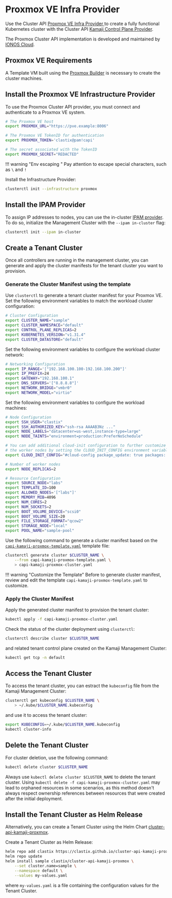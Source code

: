 # Proxmox VE Infra Provider

Use the Cluster API [Proxmox VE Infra Provider ](https://github.com/ionos-cloud/cluster-api-provider-proxmox) to create a fully functional Kubernetes cluster with the Cluster API [Kamaji Control Plane Provider](https://github.com/clastix/cluster-api-control-plane-provider-kamaji).

The Proxmox Cluster API implementation is developed and maintained by [IONOS Cloud](https://github.com/ionos-cloud).

## Proxmox VE Requirements

A Template VM built using the [Proxmox Builder](https://image-builder.sigs.k8s.io/capi/providers/proxmox) is necessary to create the cluster machines.

## Install the Proxmox VE Infrastructure Provider

To use the Proxmox Cluster API provider, you must connect and authenticate to a Proxmox VE system.

```bash
# The Proxmox VE host
export PROXMOX_URL="https://pve.example:8006"

# The Proxmox VE TokenID for authentication
export PROXMOX_TOKEN='clastix@pam!capi'

# The secret associated with the TokenID
export PROXMOX_SECRET="REDACTED"
```

!!! warning "Env escaping "
    Pay attention to escape special characters, such as `\` and `!`

Install the Infrastructure Provider:

```bash
clusterctl init --infrastructure proxmox
```

## Install the IPAM Provider

To assign IP addresses to nodes, you can use the in-cluster [IPAM provider](https://github.com/kubernetes-sigs/cluster-api-ipam-provider-in-cluster). To do so, initialize the Management Cluster with the `--ipam in-cluster` flag:

```bash
clusterctl init --ipam in-cluster
```

## Create a Tenant Cluster

Once all controllers are running in the management cluster, you can generate and apply the cluster manifests for the tenant cluster you want to provision.

### Generate the Cluster Manifest using the template

Use `clusterctl` to generate a tenant cluster manifest for your Proxmox VE. Set the following environment variables to match the workload cluster configuration:

```bash
# Cluster Configuration
export CLUSTER_NAME="sample"
export CLUSTER_NAMESPACE="default"
export CONTROL_PLANE_REPLICAS=2
export KUBERNETES_VERSION="v1.31.4"
export CLUSTER_DATASTORE="default"
```

Set the following environment variables to configure the workload cluster network:

```bash
# Networking Configuration
export IP_RANGE='["192.168.100.100-192.168.100.200"]'
export IP_PREFIX=24
export GATEWAY="192.168.100.1"
export DNS_SERVERS='["8.8.8.8"]'
export NETWORK_BRIDGE="vmbr0"
export NETWORK_MODEL="virtio"
```

Set the following environment variables to configure the workload machines:

```bash
# Node Configuration
export SSH_USER="clastix"
export SSH_AUTHORIZED_KEY="ssh-rsa AAAAB3Nz ..."
export NODE_LABELS="datacenter=us-west,instance-type=large"
export NODE_TAINTS="environment=production:PreferNoSchedule"

# You can add additional cloud-init configuration to further customize
# the worker nodes by setting the CLOUD_INIT_CONFIG environment variable:
export CLOUD_INIT_CONFIG="#cloud-config package_update: true packages: - net-tools"

# Number of worker nodes
export NODE_REPLICAS=2

# Resource Configuration
export SOURCE_NODE="labs"
export TEMPLATE_ID=100
export ALLOWED_NODES='["labs"]'
export MEMORY_MIB=4096
export NUM_CORES=2
export NUM_SOCKETS=2
export BOOT_VOLUME_DEVICE="scsi0"
export BOOT_VOLUME_SIZE=20
export FILE_STORAGE_FORMAT="qcow2"
export STORAGE_NODE="local"
export POOL_NAME="sample-pool"
```

Use the following command to generate a cluster manifest based on the [`capi-kamaji-proxmox-template.yaml`](https://raw.githubusercontent.com/clastix/cluster-api-control-plane-provider-kamaji/master/templates/proxmox/capi-kamaji-proxmox-template.yaml) template file:

```bash
clusterctl generate cluster $CLUSTER_NAME \
    --from capi-kamaji-proxmox-template.yaml \
    > capi-kamaji-proxmox-cluster.yaml
```

!!! warning "Customize the Template"
    Before to generate cluster manifest, review and edit the template `capi-kamaji-proxmox-template.yaml` to customize.

### Apply the Cluster Manifest

Apply the generated cluster manifest to provision the tenant cluster:

```bash
kubectl apply -f capi-kamaji-proxmox-cluster.yaml
```

Check the status of the cluster deployment using `clusterctl`:

```bash
clusterctl describe cluster $CLUSTER_NAME
```

and related tenant control plane created on the Kamaji Management Cluster:

```bash
kubectl get tcp -n default
```

## Access the Tenant Cluster

To access the tenant cluster, you can estract the `kubeconfig` file from the Kamaji Management Cluster:

```bash
clusterctl get kubeconfig $CLUSTER_NAME \
    > ~/.kube/$CLUSTER_NAME.kubeconfig
```

and use it to access the tenant cluster:

```bash
export KUBECONFIG=~/.kube/$CLUSTER_NAME.kubeconfig
kubectl cluster-info
```

## Delete the Tenant Cluster

For cluster deletion, use the following command:

```bash
kubectl delete cluster $CLUSTER_NAME
```

Always use `kubectl delete cluster $CLUSTER_NAME` to delete the tenant cluster. Using `kubectl delete -f capi-kamaji-proxmox-cluster.yaml` may lead to orphaned resources in some scenarios, as this method doesn't always respect ownership references between resources that were created after the initial deployment.

## Install the Tenant Cluster as Helm Release

Alternatively, you can create a Tenant Cluster using the Helm Chart [cluster-api-kamaji-proxmox](https://github.com/clastix/cluster-api-kamaji-proxmox).

Create a Tenant Cluster as Helm Release:

```bash
helm repo add clastix https://clastix.github.io/cluster-api-kamaji-proxmox
helm repo update
helm install sample clastix/cluster-api-kamaji-proxmox \
    --set cluster.name=sample \
    --namespace default \
    --values my-values.yaml
```

where `my-values.yaml` is a file containing the configuration values for the Tenant Cluster.
